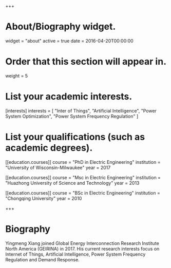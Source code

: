 +++
# About/Biography widget.
widget = "about"
active = true
date = 2016-04-20T00:00:00

# Order that this section will appear in.
weight = 5

# List your academic interests.
[interests]
  interests = [
    "Inter of Things",
	"Artificial Intelligence",
    "Power System Optimization",
	"Power System Frequency Regulation"
  ]

# List your qualifications (such as academic degrees).
[[education.courses]]
  course = "PhD in Electric Engineering"
  institution = "University of Wisconsin-Milwaukee"
  year = 2017

[[education.courses]]
  course = "Msc in Electric Engineering"
  institution = "Huazhong University of Science and Technology"
  year = 2013

[[education.courses]]
  course = "BSc in Electric Engineering"
  institution = "Chongqing University"
  year = 2010
 
+++

# Biography
Yingmeng Xiang joined Global Energy Interconnection Research Institute North America (GEIRINA) in 2017. His current research
interests focus on Internet of Things, Artificial Intelligence, Power System Frequency Regulation and Demand Response.
